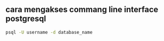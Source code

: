 ## cara mengakses commang line interface postgresql 

``` bash
psql -U username -d database_name
```